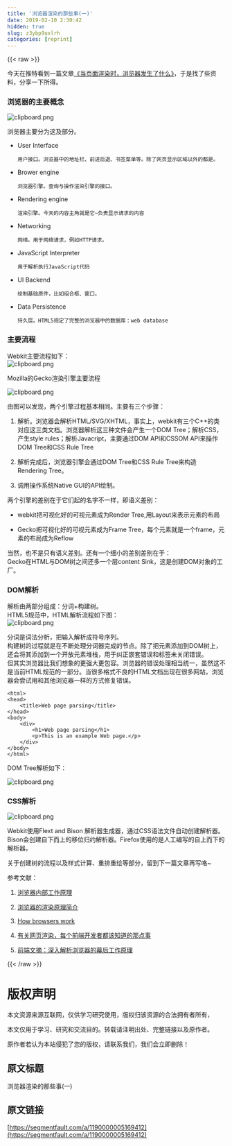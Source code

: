 ```yaml
---
title: '浏览器渲染的那些事(一)' 
date: 2019-02-10 2:30:42
hidden: true
slug: z3ybp9uxlrh
categories: [reprint]
---
```


{{< raw >}}

                    
<p>今天在推特看到一篇文章<a href="http://joebon.cc/page-render?utm_source=tuicool&amp;utm_medium=referral" rel="nofollow noreferrer" target="_blank">《当页面渲染时，浏览器发生了什么》</a>，于是找了些资料，分享一下所得。</p>
<h3 id="articleHeader0">浏览器的主要概念</h3>
<p><span class="img-wrap"><img data-src="/img/bVvOAv" src="https://static.alili.tech/img/bVvOAv" alt="clipboard.png" title="clipboard.png" style="cursor: pointer; display: inline;"></span></p>
<p>浏览器主要分为这及部分。</p>
<ul>
<li>
<p>User Interface</p>
<div class="widget-codetool" style="display:none;">
      <div class="widget-codetool--inner">
      <span class="selectCode code-tool" data-toggle="tooltip" data-placement="top" title="" data-original-title="全选"></span>
      <span type="button" class="copyCode code-tool" data-toggle="tooltip" data-placement="top" data-clipboard-text="用户接口。浏览器中的地址栏、前进后退、书签菜单等。除了网页显示区域以外的都是。" title="" data-original-title="复制"></span>
      <span type="button" class="saveToNote code-tool" data-toggle="tooltip" data-placement="top" title="" data-original-title="放进笔记"></span>
      </div>
      </div><pre class="hljs"><code style="word-break: break-word; white-space: initial;">用户接口。浏览器中的地址栏、前进后退、书签菜单等。除了网页显示区域以外的都是。</code></pre>
</li>
<li>
<p>Brower engine</p>
<div class="widget-codetool" style="display:none;">
      <div class="widget-codetool--inner">
      <span class="selectCode code-tool" data-toggle="tooltip" data-placement="top" title="" data-original-title="全选"></span>
      <span type="button" class="copyCode code-tool" data-toggle="tooltip" data-placement="top" data-clipboard-text="浏览器引擎。查询与操作渲染引擎的接口。" title="" data-original-title="复制"></span>
      <span type="button" class="saveToNote code-tool" data-toggle="tooltip" data-placement="top" title="" data-original-title="放进笔记"></span>
      </div>
      </div><pre class="hljs"><code style="word-break: break-word; white-space: initial;">浏览器引擎。查询与操作渲染引擎的接口。</code></pre>
</li>
<li>
<p>Rendering engine</p>
<div class="widget-codetool" style="display:none;">
      <div class="widget-codetool--inner">
      <span class="selectCode code-tool" data-toggle="tooltip" data-placement="top" title="" data-original-title="全选"></span>
      <span type="button" class="copyCode code-tool" data-toggle="tooltip" data-placement="top" data-clipboard-text="渲染引擎。今天的内容主角就是它~负责显示请求的内容" title="" data-original-title="复制"></span>
      <span type="button" class="saveToNote code-tool" data-toggle="tooltip" data-placement="top" title="" data-original-title="放进笔记"></span>
      </div>
      </div><pre class="hljs"><code style="word-break: break-word; white-space: initial;">渲染引擎。今天的内容主角就是它~负责显示请求的内容</code></pre>
</li>
<li>
<p>Networking</p>
<div class="widget-codetool" style="display:none;">
      <div class="widget-codetool--inner">
      <span class="selectCode code-tool" data-toggle="tooltip" data-placement="top" title="" data-original-title="全选"></span>
      <span type="button" class="copyCode code-tool" data-toggle="tooltip" data-placement="top" data-clipboard-text="网络。用于网络请求，例如HTTP请求。" title="" data-original-title="复制"></span>
      <span type="button" class="saveToNote code-tool" data-toggle="tooltip" data-placement="top" title="" data-original-title="放进笔记"></span>
      </div>
      </div><pre class="hljs"><code style="word-break: break-word; white-space: initial;">网络。用于网络请求，例如HTTP请求。</code></pre>
</li>
<li>
<p>JavaScript Interpreter</p>
<div class="widget-codetool" style="display:none;">
      <div class="widget-codetool--inner">
      <span class="selectCode code-tool" data-toggle="tooltip" data-placement="top" title="" data-original-title="全选"></span>
      <span type="button" class="copyCode code-tool" data-toggle="tooltip" data-placement="top" data-clipboard-text="用于解析执行JavaScript代码" title="" data-original-title="复制"></span>
      <span type="button" class="saveToNote code-tool" data-toggle="tooltip" data-placement="top" title="" data-original-title="放进笔记"></span>
      </div>
      </div><pre class="hljs"><code style="word-break: break-word; white-space: initial;">用于解析执行JavaScript代码</code></pre>
</li>
<li>
<p>UI Backend</p>
<div class="widget-codetool" style="display:none;">
      <div class="widget-codetool--inner">
      <span class="selectCode code-tool" data-toggle="tooltip" data-placement="top" title="" data-original-title="全选"></span>
      <span type="button" class="copyCode code-tool" data-toggle="tooltip" data-placement="top" data-clipboard-text="绘制基础原件，比如组合框、窗口。" title="" data-original-title="复制"></span>
      <span type="button" class="saveToNote code-tool" data-toggle="tooltip" data-placement="top" title="" data-original-title="放进笔记"></span>
      </div>
      </div><pre class="hljs"><code style="word-break: break-word; white-space: initial;">绘制基础原件，比如组合框、窗口。</code></pre>
</li>
<li>
<p>Data Persistence</p>
<div class="widget-codetool" style="display:none;">
      <div class="widget-codetool--inner">
      <span class="selectCode code-tool" data-toggle="tooltip" data-placement="top" title="" data-original-title="全选"></span>
      <span type="button" class="copyCode code-tool" data-toggle="tooltip" data-placement="top" data-clipboard-text="持久层。HTML5规定了完整的浏览器中的数据库：web database
" title="" data-original-title="复制"></span>
      <span type="button" class="saveToNote code-tool" data-toggle="tooltip" data-placement="top" title="" data-original-title="放进笔记"></span>
      </div>
      </div><pre class="hljs"><code>持久层。HTML5规定了完整的浏览器中的数据库：web database
</code></pre>
</li>
</ul>
<h3 id="articleHeader1">主要流程</h3>
<p>Webkit主要流程如下：<br><span class="img-wrap"><img data-src="/img/bVvOCj" src="https://static.alili.tech/img/bVvOCj" alt="clipboard.png" title="clipboard.png" style="cursor: pointer; display: inline;"></span></p>
<p>Mozilla的Gecko渲染引擎主要流程</p>
<p><span class="img-wrap"><img data-src="/img/bVvOCo" src="https://static.alili.tech/img/bVvOCo" alt="clipboard.png" title="clipboard.png" style="cursor: pointer; display: inline;"></span></p>
<p>由图可以发现，两个引擎过程基本相同。主要有三个步骤：</p>
<ol>
<li><p>解析。浏览器会解析HTML/SVG/XHTML，事实上，webkit有三个C++的类对应这三类文档。浏览器解析这三种文件会产生一个DOM Tree；解析CSS，产生style rules；解析Javacript，主要通过DOM API和CSSOM API来操作DOM Tree和CSS Rule Tree</p></li>
<li><p>解析完成后，浏览器引擎会通过DOM Tree和CSS Rule Tree来构造Rendering Tree。</p></li>
<li><p>调用操作系统Native GUI的API绘制。</p></li>
</ol>
<p>两个引擎的差别在于它们起的名字不一样，即语义差别：</p>
<ul>
<li><p>webkit把可视化好的可视元素成为Render Tree,用Layout来表示元素的布局</p></li>
<li><p>Gecko把可视化好的可视元素成为Frame Tree，每个元素就是一个frame，元素的布局成为Reflow</p></li>
</ul>
<p>当然，也不是只有语义差别。还有一个细小的差别差别在于：<br>Gecko在HTML与DOM树之间还多一个层content Sink，这是创建DOM对象的工厂。</p>
<h3 id="articleHeader2">DOM解析</h3>
<p>解析由两部分组成：分词+构建树。<br>HTML5规范中，HTML解析流程如下图：<br><span class="img-wrap"><img data-src="/img/bVvOFq" src="https://static.alili.tech/img/bVvOFq" alt="clipboard.png" title="clipboard.png" style="cursor: pointer; display: inline;"></span></p>
<p>分词是词法分析，把输入解析成符号序列。<br>构建树的过程就是在不断处理分词器完成的节点。除了把元素添加到DOM树上，还会将其添加到一个开放元素堆栈，用于纠正嵌套错误和标签未关闭错误。<br>但其实浏览器比我们想象的更强大更包容。浏览器的错误处理相当统一，虽然这不是当前HTML规范的一部分。当很多格式不良的HTML文档出现在很多网站，浏览器会尝试用和其他浏览器一样的方式修复错误。</p>
<div class="widget-codetool" style="display:none;">
      <div class="widget-codetool--inner">
      <span class="selectCode code-tool" data-toggle="tooltip" data-placement="top" title="" data-original-title="全选"></span>
      <span type="button" class="copyCode code-tool" data-toggle="tooltip" data-placement="top" data-clipboard-text="<html>
<head>
    <title>Web page parsing</title>
</head>
<body>
    <div>
        <h1>Web page parsing</h1>
        <p>This is an example Web page.</p>
    </div>
</body>
</html>
" title="" data-original-title="复制"></span>
      <span type="button" class="saveToNote code-tool" data-toggle="tooltip" data-placement="top" title="" data-original-title="放进笔记"></span>
      </div>
      </div><pre class="hljs xml"><code><span class="hljs-tag">&lt;<span class="hljs-name">html</span>&gt;</span>
<span class="hljs-tag">&lt;<span class="hljs-name">head</span>&gt;</span>
    <span class="hljs-tag">&lt;<span class="hljs-name">title</span>&gt;</span>Web page parsing<span class="hljs-tag">&lt;/<span class="hljs-name">title</span>&gt;</span>
<span class="hljs-tag">&lt;/<span class="hljs-name">head</span>&gt;</span>
<span class="hljs-tag">&lt;<span class="hljs-name">body</span>&gt;</span>
    <span class="hljs-tag">&lt;<span class="hljs-name">div</span>&gt;</span>
        <span class="hljs-tag">&lt;<span class="hljs-name">h1</span>&gt;</span>Web page parsing<span class="hljs-tag">&lt;/<span class="hljs-name">h1</span>&gt;</span>
        <span class="hljs-tag">&lt;<span class="hljs-name">p</span>&gt;</span>This is an example Web page.<span class="hljs-tag">&lt;/<span class="hljs-name">p</span>&gt;</span>
    <span class="hljs-tag">&lt;/<span class="hljs-name">div</span>&gt;</span>
<span class="hljs-tag">&lt;/<span class="hljs-name">body</span>&gt;</span>
<span class="hljs-tag">&lt;/<span class="hljs-name">html</span>&gt;</span>
</code></pre>
<p>DOM Tree解析如下：</p>
<p><span class="img-wrap"><img data-src="/img/bVvOHf" src="https://static.alili.tech/img/bVvOHf" alt="clipboard.png" title="clipboard.png" style="cursor: pointer; display: inline;"></span></p>
<h3 id="articleHeader3">CSS解析</h3>
<p><span class="img-wrap"><img data-src="/img/bVvOMo" src="https://static.alili.tech/img/bVvOMo" alt="clipboard.png" title="clipboard.png" style="cursor: pointer; display: inline;"></span></p>
<p>Webkit使用Flext and Bison 解析器生成器，通过CSS语法文件自动创建解析器。Bison会创建自下而上的移位归约解析器。Firefox使用的是人工编写的自上而下的解析器。</p>
<p>关于创建树的流程以及样式计算、重排重绘等部分，留到下一篇文章再写咯~</p>
<p>参考文献：</p>
<ol>
<li><p><a href="http://www.admin10000.com/document/1471.html#chapter3" rel="nofollow noreferrer" target="_blank">浏览器内部工作原理</a></p></li>
<li><p><a href="http://coolshell.cn/articles/9666.html" rel="nofollow noreferrer" target="_blank">浏览器的渲染原理简介</a></p></li>
<li><p><a href="http://taligarsiel.com/Projects/howbrowserswork1.htm" rel="nofollow noreferrer" target="_blank">How browsers work</a></p></li>
<li><p><a href="http://www.html-js.com/article/3000" rel="nofollow noreferrer" target="_blank">有关网页渲染，每个前端开发者都该知道的那点事</a></p></li>
<li><p><a href="http://www.cnblogs.com/lhb25/p/how-browsers-work.html#Webkit_CSS_parser" rel="nofollow noreferrer" target="_blank">前端文摘：深入解析浏览器的幕后工作原理</a></p></li>
</ol>

                
{{< /raw >}}

# 版权声明
本文资源来源互联网，仅供学习研究使用，版权归该资源的合法拥有者所有，

本文仅用于学习、研究和交流目的。转载请注明出处、完整链接以及原作者。

原作者若认为本站侵犯了您的版权，请联系我们，我们会立即删除！

## 原文标题
浏览器渲染的那些事(一)

## 原文链接
[https://segmentfault.com/a/1190000005169412](https://segmentfault.com/a/1190000005169412)

